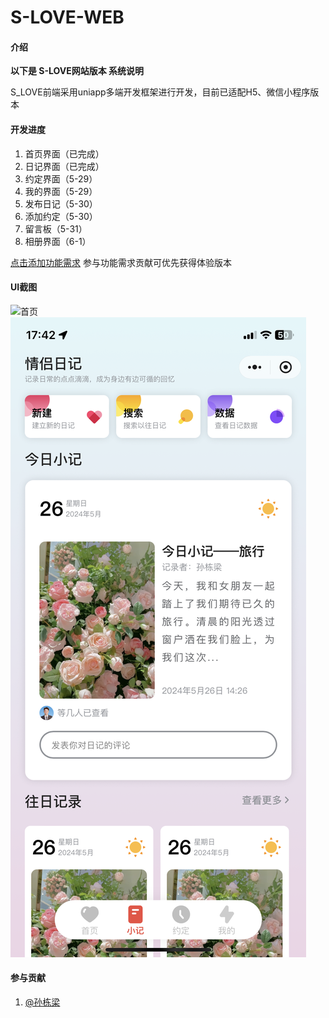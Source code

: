 # S-LOVE-WEB

#### 介绍
**以下是 S-LOVE网站版本 系统说明**

S_LOVE前端采用uniapp多端开发框架进行开发，目前已适配H5、微信小程序版本


#### 开发进度

1.  首页界面（已完成）
2.  日记界面（已完成）
3.  约定界面（5-29）
4.  我的界面（5-29）
5.  发布日记（5-30）
6.  添加约定（5-30）
7.  留言板（5-31）
8.  相册界面（6-1）

[点击添加功能需求](https://work.weixin.qq.com/kfid/kfc2a819d5c4e03f357)
参与功能需求贡献可优先获得体验版本

#### UI截图

![首页](static/4b6d0f7d272bc764102eaf3b26b5fe0.png)
![日记](static/0b24c3f2c727164c58deedcba60595b.png)


#### 参与贡献

1.  [@孙栋梁](https://work.weixin.qq.com/kfid/kfc2a819d5c4e03f357)

